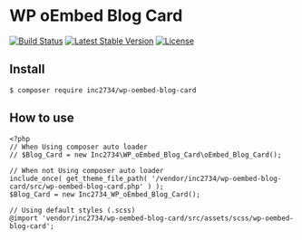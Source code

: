 # WP oEmbed Blog Card

[![Build Status](https://travis-ci.org/inc2734/wp-oembed-blog-card.svg?branch=master)](https://travis-ci.org/inc2734/wp-oembed-blog-card)
[![Latest Stable Version](https://poser.pugx.org/inc2734/wp-oembed-blog-card/v/stable)](https://packagist.org/packages/inc2734/wp-oembed-blog-card)
[![License](https://poser.pugx.org/inc2734/wp-oembed-blog-card/license)](https://packagist.org/packages/inc2734/wp-oembed-blog-card)

## Install
```
$ composer require inc2734/wp-oembed-blog-card
```

## How to use
```
<?php
// When Using composer auto loader
// $Blog_Card = new Inc2734\WP_oEmbed_Blog_Card\oEmbed_Blog_Card();

// When not Using composer auto loader
include_once( get_theme_file_path( '/vendor/inc2734/wp-oembed-blog-card/src/wp-oembed-blog-card.php' ) );
$Blog_Card = new Inc2734_WP_oEmbed_Blog_Card();
```

```
// Using default styles (.scss)
@import 'vendor/inc2734/wp-oembed-blog-card/src/assets/scss/wp-oembed-blog-card';
```
